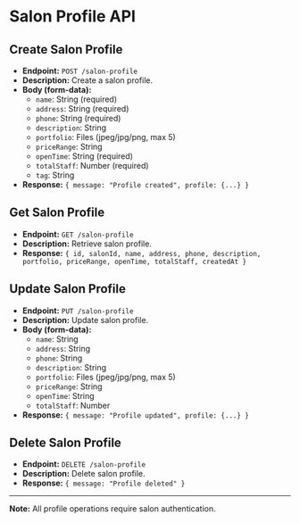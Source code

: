# Salon Profile API

## Create Salon Profile
- **Endpoint:** `POST /salon-profile`
- **Description:** Create a salon profile.
- **Body (form-data):**
  - `name`: String (required)
  - `address`: String (required)
  - `phone`: String (required)
  - `description`: String
  - `portfolio`: Files (jpeg/jpg/png, max 5)
  - `priceRange`: String
  - `openTime`: String (required)
  - `totalStaff`: Number (required)
  - `tag`: String
- **Response:** `{ message: "Profile created", profile: {...} }`

## Get Salon Profile
- **Endpoint:** `GET /salon-profile`
- **Description:** Retrieve salon profile.
- **Response:** `{ id, salonId, name, address, phone, description, portfolio, priceRange, openTime, totalStaff, createdAt }`

## Update Salon Profile
- **Endpoint:** `PUT /salon-profile`
- **Description:** Update salon profile.
- **Body (form-data):**
  - `name`: String
  - `address`: String
  - `phone`: String
  - `description`: String
  - `portfolio`: Files (jpeg/jpg/png, max 5)
  - `priceRange`: String
  - `openTime`: String
  - `totalStaff`: Number
- **Response:** `{ message: "Profile updated", profile: {...} }`

## Delete Salon Profile
- **Endpoint:** `DELETE /salon-profile`
- **Description:** Delete salon profile.
- **Response:** `{ message: "Profile deleted" }`

---

**Note:** All profile operations require salon authentication.
